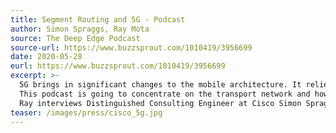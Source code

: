 ```yaml
---
title: Segment Routing and 5G - Podcast
author: Simon Spraggs, Ray Mota
source: The Deep Edge Podcast
source-url: https://www.buzzsprout.com/1010419/3956699
date: 2020-05-28
eurl: https://www.buzzsprout.com/1010419/3956699
excerpt: >-
  5G brings in significant changes to the mobile architecture. It relies heavily on virtualization and containerization, splits the mobile control and user plane and introduces network slicing. In the radio space new spectrum is available and the Radio Access Network infrastructure has been de-aggregated into three discrete components that can be integrated into a single unit or split across different locations.<br />
  This podcast is going to concentrate on the transport network and how segment routing can address the new requirements and changes brought in by the 5G mobile architecture.<br />
  Ray interviews Distinguished Consulting Engineer at Cisco Simon Spraggs
teaser: /images/press/cisco_5g.jpg
---
```

